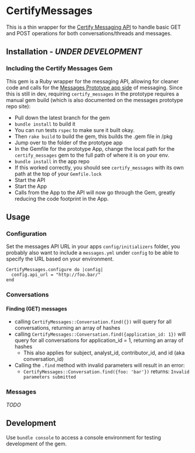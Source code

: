 # CertifyMessages

This is a thin wrapper for the [Certify Messaging API](https://github.com/SBA-ONE/message-api) to handle basic GET and POST operations for both conversations/threads and messages.

## Installation - *UNDER DEVELOPMENT*

### Including the Certify Messages Gem

This gem is a Ruby wrapper for the messaging API, allowing for cleaner code and calls for the [Messages Prototype app side](https://github.com/SBA-ONE/message-prototype) of messaging.  Since this is still in dev, requiring `certify_messages` in the prototype requires a manual gem build (which is also documented on the messages prototype repo site):
* Pull down the latest branch for the gem
* `bundle install` to build it
* You can run tests `rspec` to make sure it built okay.
* Then `rake build` to build the gem, this builds the .gem file in /pkg
* Jump over to the folder of the prototype app
* In the Gemfile for the prototype App, change the local path for the `certify_messages` gem to the full path of where it is on your env.
* `bundle install` in the app repo
* If this worked correctly, you should see `certify_messages` with its own path at the top of your `Gemfile.lock`
* Start the API
* Start the App
* Calls from the App to the API will now go through the Gem, greatly reducing the code footprint in the App.

## Usage

### Configuration
Set the messages API URL in your apps `config/initializers` folder, you probably also want to include a `messages.yml` under `config` to be able to specify the URL based on your environment.

```
CertifyMessages.configure do |config|
  config.api_url = "http://foo.bar/"
end
```

### Conversations

#### Finding (GET) messages
* calling `CertifyMessages::Conversation.find({})` will query for all conversations, returning an array of hashes
* calling `CertifyMessages::Conversation.find({application_id: 1})` will query for all conversations for application_id = 1, returning an array of hashes
  * This also applies for subject, analyst_id, contributor_id, and id (aka conversation_id)
* Calling the `.find` method with invalid parameters will result in an error:
  * `CertifyMessages::Conversation.find({foo: 'bar'})` returns: `Invalid parameters submitted`

### Messages
*TODO*

## Development
Use `bundle console` to access a console environment for testing development of the gem.


